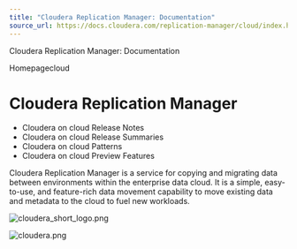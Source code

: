 ```yaml
---
title: "Cloudera Replication Manager: Documentation"
source_url: https://docs.cloudera.com/replication-manager/cloud/index.html
---
```


Cloudera Replication Manager: Documentation




Homepagecloud



# Cloudera Replication Manager

* Cloudera on cloud Release Notes
* Cloudera on cloud Release Summaries
* Cloudera on cloud Patterns
* Cloudera on cloud Preview Features

Cloudera Replication Manager is a service for copying and migrating data between
environments within the enterprise data cloud. It is a simple,
easy-to-use, and feature-rich data movement capability to move existing
data and metadata to the cloud to fuel new workloads.

![cloudera_short_logo.png](https://docs.cloudera.com/common/img/cloudera_short_logo.png)

![cloudera.png](https://docs.cloudera.com/common/img/cloudera.png)
